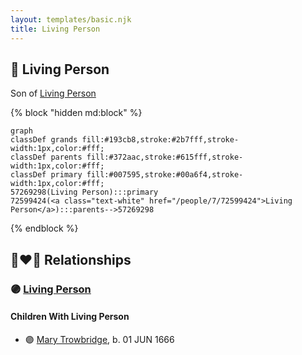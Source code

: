 ```yaml
---
layout: templates/basic.njk
title: Living Person
---
```

## 🔵 Living Person

Son of [Living Person](/people/7/72599424)

{% block "hidden md:block" %}
```mermaid
graph
classDef grands fill:#193cb8,stroke:#2b7fff,stroke-width:1px,color:#fff;
classDef parents fill:#372aac,stroke:#615fff,stroke-width:1px,color:#fff;
classDef primary fill:#007595,stroke:#00a6f4,stroke-width:1px,color:#fff;
57269298(Living Person):::primary
72599424(<a class="text-white" href="/people/7/72599424">Living Person</a>):::parents-->57269298
```
{% endblock %}

## 👩‍❤️‍👨 Relationships

### 🟣 [Living Person](/people/3/33832688)

#### Children With Living Person
* 🟣 [Mary Trowbridge](/people/4/42640832), b. 01 JUN 1666